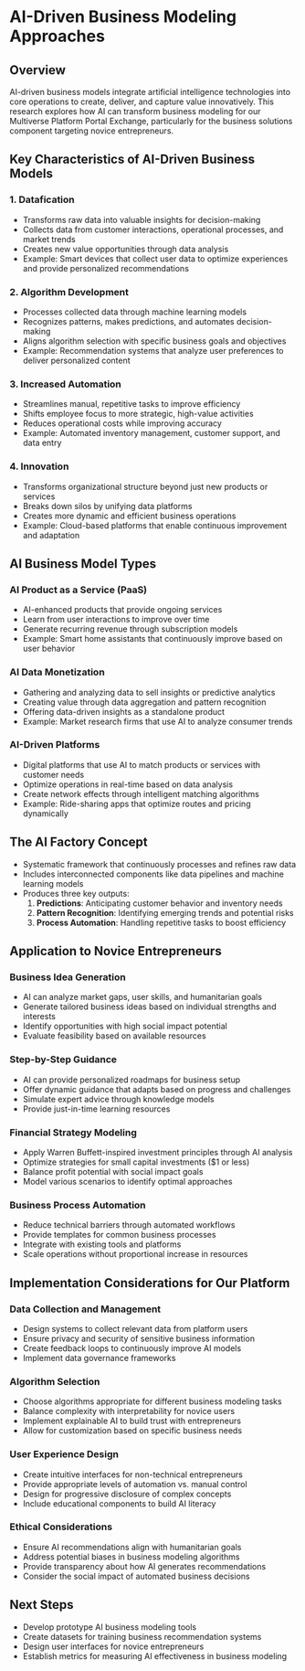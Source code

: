 # AI-Driven Business Modeling Approaches

## Overview
AI-driven business models integrate artificial intelligence technologies into core operations to create, deliver, and capture value innovatively. This research explores how AI can transform business modeling for our Multiverse Platform Portal Exchange, particularly for the business solutions component targeting novice entrepreneurs.

## Key Characteristics of AI-Driven Business Models

### 1. Datafication
- Transforms raw data into valuable insights for decision-making
- Collects data from customer interactions, operational processes, and market trends
- Creates new value opportunities through data analysis
- Example: Smart devices that collect user data to optimize experiences and provide personalized recommendations

### 2. Algorithm Development
- Processes collected data through machine learning models
- Recognizes patterns, makes predictions, and automates decision-making
- Aligns algorithm selection with specific business goals and objectives
- Example: Recommendation systems that analyze user preferences to deliver personalized content

### 3. Increased Automation
- Streamlines manual, repetitive tasks to improve efficiency
- Shifts employee focus to more strategic, high-value activities
- Reduces operational costs while improving accuracy
- Example: Automated inventory management, customer support, and data entry

### 4. Innovation
- Transforms organizational structure beyond just new products or services
- Breaks down silos by unifying data platforms
- Creates more dynamic and efficient business operations
- Example: Cloud-based platforms that enable continuous improvement and adaptation

## AI Business Model Types

### AI Product as a Service (PaaS)
- AI-enhanced products that provide ongoing services
- Learn from user interactions to improve over time
- Generate recurring revenue through subscription models
- Example: Smart home assistants that continuously improve based on user behavior

### AI Data Monetization
- Gathering and analyzing data to sell insights or predictive analytics
- Creating value through data aggregation and pattern recognition
- Offering data-driven insights as a standalone product
- Example: Market research firms that use AI to analyze consumer trends

### AI-Driven Platforms
- Digital platforms that use AI to match products or services with customer needs
- Optimize operations in real-time based on data analysis
- Create network effects through intelligent matching algorithms
- Example: Ride-sharing apps that optimize routes and pricing dynamically

## The AI Factory Concept
- Systematic framework that continuously processes and refines raw data
- Includes interconnected components like data pipelines and machine learning models
- Produces three key outputs:
  1. **Predictions**: Anticipating customer behavior and inventory needs
  2. **Pattern Recognition**: Identifying emerging trends and potential risks
  3. **Process Automation**: Handling repetitive tasks to boost efficiency

## Application to Novice Entrepreneurs

### Business Idea Generation
- AI can analyze market gaps, user skills, and humanitarian goals
- Generate tailored business ideas based on individual strengths and interests
- Identify opportunities with high social impact potential
- Evaluate feasibility based on available resources

### Step-by-Step Guidance
- AI can provide personalized roadmaps for business setup
- Offer dynamic guidance that adapts based on progress and challenges
- Simulate expert advice through knowledge models
- Provide just-in-time learning resources

### Financial Strategy Modeling
- Apply Warren Buffett-inspired investment principles through AI analysis
- Optimize strategies for small capital investments ($1 or less)
- Balance profit potential with social impact goals
- Model various scenarios to identify optimal approaches

### Business Process Automation
- Reduce technical barriers through automated workflows
- Provide templates for common business processes
- Integrate with existing tools and platforms
- Scale operations without proportional increase in resources

## Implementation Considerations for Our Platform

### Data Collection and Management
- Design systems to collect relevant data from platform users
- Ensure privacy and security of sensitive business information
- Create feedback loops to continuously improve AI models
- Implement data governance frameworks

### Algorithm Selection
- Choose algorithms appropriate for different business modeling tasks
- Balance complexity with interpretability for novice users
- Implement explainable AI to build trust with entrepreneurs
- Allow for customization based on specific business needs

### User Experience Design
- Create intuitive interfaces for non-technical entrepreneurs
- Provide appropriate levels of automation vs. manual control
- Design for progressive disclosure of complex concepts
- Include educational components to build AI literacy

### Ethical Considerations
- Ensure AI recommendations align with humanitarian goals
- Address potential biases in business modeling algorithms
- Provide transparency about how AI generates recommendations
- Consider the social impact of automated business decisions

## Next Steps
- Develop prototype AI business modeling tools
- Create datasets for training business recommendation systems
- Design user interfaces for novice entrepreneurs
- Establish metrics for measuring AI effectiveness in business modeling

